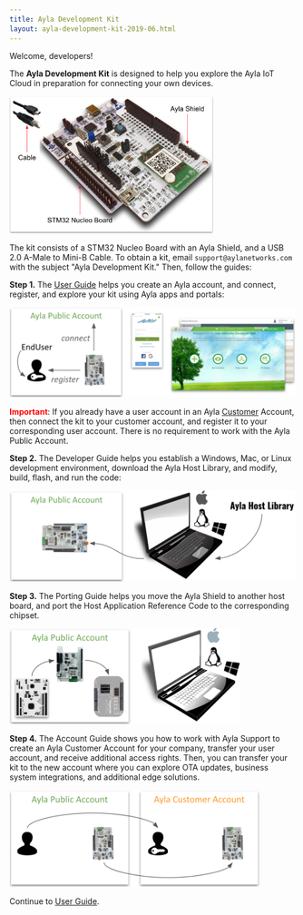 ```yaml
---
title: Ayla Development Kit
layout: ayla-development-kit-2019-06.html
---
```


Welcome, developers!

The <span style="font-weight: bold;">Ayla Development Kit</span> is designed to help you explore the Ayla IoT Cloud in preparation for connecting your own devices.

<img src="ayla-dev-kit.png" width="360">

The kit consists of a STM32 Nucleo Board with an Ayla Shield, and a USB 2.0 A-Male to Mini-B Cable. To obtain a kit, email <code>support&#64;aylanetworks.com</code> with the subject "Ayla Development Kit." Then, follow the guides:

**Step 1.** The [User Guide](user-guide) helps you create an Ayla account, and connect, register, and explore your kit using Ayla apps and portals:

<img src="connect-register-explore.png" width="540">

<span style="color:red;font-weight:bold;">Important</span>: If you already have a user account in an Ayla <u>Customer</u> Account, then connect the kit to your customer account, and register it to your corresponding user account. There is no requirement to work with the Ayla Public Account.

**Step 2.** The Developer Guide helps you establish a Windows, Mac, or Linux development environment, download the Ayla Host Library, and modify, build, flash, and run the code:

<img src="dev-env.png" width="512">

**Step 3.** The Porting Guide helps you move the Ayla Shield to another host board, and port the Host Application Reference Code to the corresponding chipset.

<img src="port.png" width="408">

**Step 4.** The Account Guide shows you how to work with Ayla Support to create an Ayla Customer Account for your company, transfer your user account, and receive additional access rights. Then, you can transfer your kit to the new account where you can explore OTA updates, business system integrations, and additional edge solutions.

<img src="transfer-user-and-device.png" width="442">

Continue to [User Guide](user-guide).
